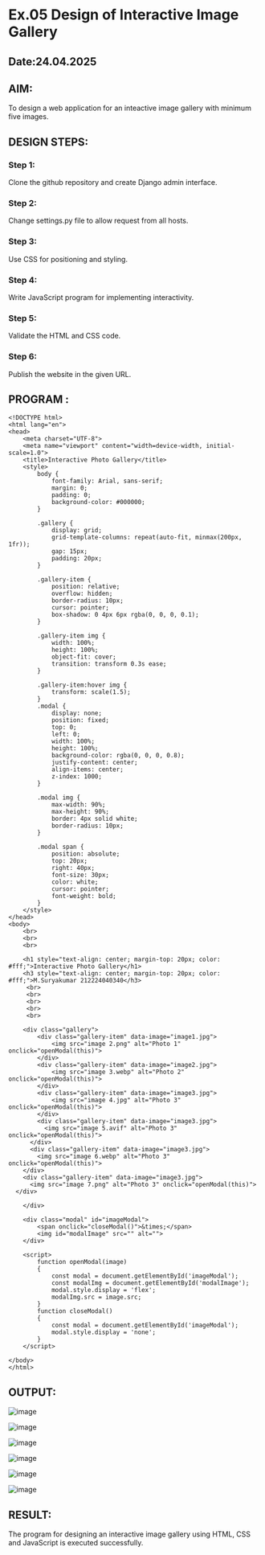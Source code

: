 # Ex.05 Design of Interactive Image Gallery
## Date:24.04.2025

## AIM:
To design a web application for an inteactive image gallery with minimum five images.

## DESIGN STEPS:

### Step 1:
Clone the github repository and create Django admin interface.

### Step 2:
Change settings.py file to allow request from all hosts.

### Step 3:
Use CSS for positioning and styling.

### Step 4:
Write JavaScript program for implementing interactivity.

### Step 5:
Validate the HTML and CSS code.

### Step 6:
Publish the website in the given URL.

## PROGRAM :
```
<!DOCTYPE html>
<html lang="en">
<head>
    <meta charset="UTF-8">
    <meta name="viewport" content="width=device-width, initial-scale=1.0">
    <title>Interactive Photo Gallery</title>
    <style>
        body {
            font-family: Arial, sans-serif;
            margin: 0;
            padding: 0;
            background-color: #000000;
        }

        .gallery {
            display: grid;
            grid-template-columns: repeat(auto-fit, minmax(200px, 1fr));
            gap: 15px;
            padding: 20px;
        }

        .gallery-item {
            position: relative;
            overflow: hidden;
            border-radius: 10px;
            cursor: pointer;
            box-shadow: 0 4px 6px rgba(0, 0, 0, 0.1);
        }

        .gallery-item img {
            width: 100%;
            height: 100%;
            object-fit: cover;
            transition: transform 0.3s ease;
        }

        .gallery-item:hover img {
            transform: scale(1.5);
        }
        .modal {
            display: none;
            position: fixed;
            top: 0;
            left: 0;
            width: 100%;
            height: 100%;
            background-color: rgba(0, 0, 0, 0.8);
            justify-content: center;
            align-items: center;
            z-index: 1000;
        }

        .modal img {
            max-width: 90%;
            max-height: 90%;
            border: 4px solid white;
            border-radius: 10px;
        }

        .modal span {
            position: absolute;
            top: 20px;
            right: 40px;
            font-size: 30px;
            color: white;
            cursor: pointer;
            font-weight: bold;
        }
    </style>
</head>
<body>
    <br>
    <br>
    <br>

    <h1 style="text-align: center; margin-top: 20px; color: #fff;">Interactive Photo Gallery</h1>
    <h3 style="text-align: center; margin-top: 20px; color: #fff;">M.Suryakumar 212224040340</h3>
     <br>
     <br>
     <br>
     <br>
     <br>

    <div class="gallery">
        <div class="gallery-item" data-image="image1.jpg">
            <img src="image 2.png" alt="Photo 1" onclick="openModal(this)">
        </div>
        <div class="gallery-item" data-image="image2.jpg">
            <img src="image 3.webp" alt="Photo 2" onclick="openModal(this)">
        </div>
        <div class="gallery-item" data-image="image3.jpg">
            <img src="image 4.jpg" alt="Photo 3" onclick="openModal(this)">
        </div>
        <div class="gallery-item" data-image="image3.jpg">
          <img src="image 5.avif" alt="Photo 3" onclick="openModal(this)">
      </div>
      <div class="gallery-item" data-image="image3.jpg">
        <img src="image 6.webp" alt="Photo 3" onclick="openModal(this)">
    </div>
    <div class="gallery-item" data-image="image3.jpg">
      <img src="image 7.png" alt="Photo 3" onclick="openModal(this)">
  </div>
        
    </div>

    <div class="modal" id="imageModal">
        <span onclick="closeModal()">&times;</span>
        <img id="modalImage" src="" alt="">
    </div>

    <script>
        function openModal(image) 
        {
            const modal = document.getElementById('imageModal');
            const modalImg = document.getElementById('modalImage');
            modal.style.display = 'flex';
            modalImg.src = image.src;
        }
        function closeModal() 
        {
            const modal = document.getElementById('imageModal');
            modal.style.display = 'none';
        }
    </script>

</body>
</html>
```
## OUTPUT:
![image](https://github.com/user-attachments/assets/6055e08c-6281-4598-9707-9b4ab7b90147)

![image](https://github.com/user-attachments/assets/b4246138-67c3-4d02-a7fd-49c89dda2c7b)

![image](https://github.com/user-attachments/assets/835b1df2-3a42-4fad-905c-0c8c7196c356)

![image](https://github.com/user-attachments/assets/b4b50d79-1c99-4f50-8974-367aeff43414)

![image](https://github.com/user-attachments/assets/51571ae7-b5a6-4b9d-99b8-1a8f3ff2a81b)

![image](https://github.com/user-attachments/assets/b2f49e43-d232-4ccb-b8bb-2cf35a802784)


## RESULT:
The program for designing an interactive image gallery using HTML, CSS and JavaScript is executed successfully.
